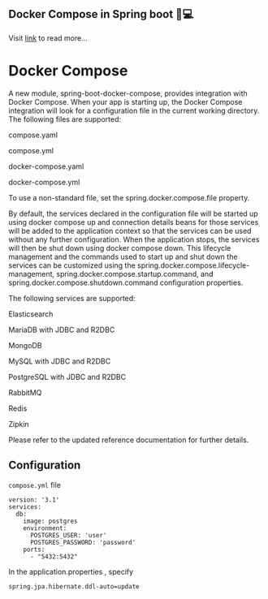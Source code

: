 ## Docker Compose in Spring boot 🚀💻
Visit [link](github.com/spring-projects/spring-boot/wiki/Spring-Boot-3.1.0-RC1-Release-Notes) to read more...

# Docker Compose

A new module, spring-boot-docker-compose, provides integration with Docker Compose. When your app is starting up, the Docker Compose integration will look for a configuration file in the current working directory. The following files are supported:

compose.yaml

compose.yml

docker-compose.yaml

docker-compose.yml

To use a non-standard file, set the spring.docker.compose.file property.

By default, the services declared in the configuration file will be started up using docker compose up and connection details beans for those services will be added to the application context so that the services can be used without any further configuration. When the application stops, the services will then be shut down using docker compose down. This lifecycle management and the commands used to start up and shut down the services can be customized using the spring.docker.compose.lifecycle-management, spring.docker.compose.startup.command, and spring.docker.compose.shutdown.command configuration properties.

The following services are supported:

Elasticsearch

MariaDB with JDBC and R2DBC

MongoDB

MySQL with JDBC and R2DBC

PostgreSQL with JDBC and R2DBC

RabbitMQ

Redis

Zipkin

Please refer to the updated reference documentation for further details.

## Configuration
``compose.yml`` file
```
version: '3.1'
services:
  db:
    image: postgres
    environment:
      POSTGRES_USER: 'user'
      POSTGRES_PASSWORD: 'password'
    ports:
      - "5432:5432"
```
In the application.properties , specify
```
spring.jpa.hibernate.ddl-auto=update
```
